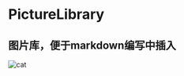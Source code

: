 # PictureLibrary
图片库，便于markdown编写中插入
---
![cat](https://ljzjiang.github.io/PictureLibrary/girls/7730-150313142S0.jpg)
